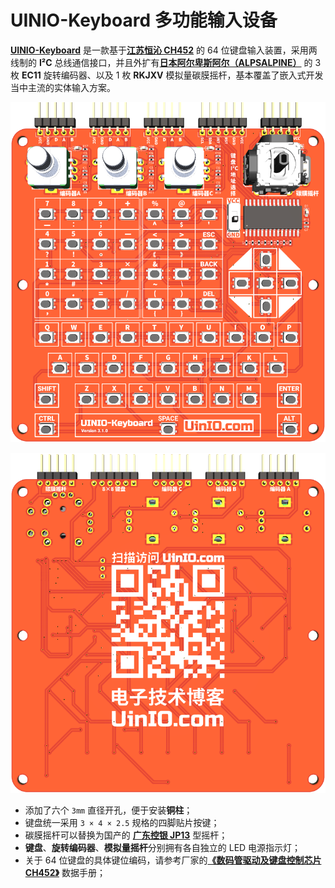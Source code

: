 # UINIO-Keyboard 多功能输入设备

[**UINIO-Keyboard**](https://github.com/uinika/UINIO-Keyboard) 是一款基于[**江苏恒沁 CH452**](https://www.wch.cn/product/CH452.html) 的 64 位键盘输入装置，采用两线制的 **I²C** 总线通信接口，并且外扩有[**日本阿尔卑斯阿尔（ALPSALPINE）**](https://www.alpsalpine.com/) 的 3 枚 **EC11** 旋转编码器、以及 1 枚 **RKJXV** 模拟量碳膜摇杆，基本覆盖了嵌入式开发当中主流的实体输入方案。

![](./Images/PCB-3D-1.png)

![](./Images/PCB-3D-2.png)

- 添加了六个 `3mm` 直径开孔，便于安装**铜柱**；
- 键盘统一采用 `3 × 4 × 2.5` 规格的四脚贴片按键；
- 碳膜摇杆可以替换为国产的 [**广东控银 JP13**](http://www.k-silver.com/c_html_products/jp13heisedaikaiguan-825.html) 型摇杆；
- **键盘**、**旋转编码器**、**模拟量摇杆**分别拥有各自独立的 LED 电源指示灯；
- 关于 64 位键盘的具体键位编码，请参考厂家的[**《数码管驱动及键盘控制芯片 CH452》**](https://www.wch.cn/downloads/CH452DS1_PDF.html) 数据手册；

